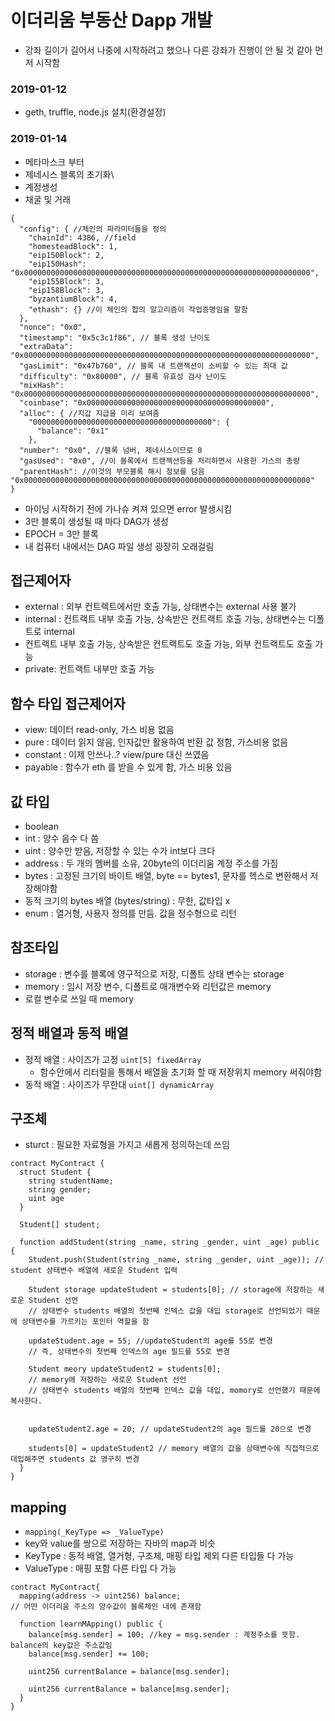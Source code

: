 # 이더리움 부동산 Dapp 개발

* 강좌 길이가 길어서 나중에 시작하려고 했으나 다른 강좌가 진행이 안 될 것 같아 먼저 시작함

### 2019-01-12
* geth, truffle, node.js 설치(환경설정)

### 2019-01-14
* 메타마스크 부터
* 제네시스 블록의 초기화\
* 계정생성
* 채굴 및 거래
```
{
  "config": { //체인의 파라미터들을 정의
    "chainId": 4386, //field
    "homesteadBlock": 1,
    "eip150Block": 2,
    "eip150Hash": "0x0000000000000000000000000000000000000000000000000000000000000000",
    "eip155Block": 3,
    "eip158Block": 3,
    "byzantiumBlock": 4,
    "ethash": {} //이 체인의 합의 알고리즘이 작업증명임을 말함
  },
  "nonce": "0x0",
  "timestamp": "0x5c3c1f86", // 블록 생성 난이도
  "extraData": "0x0000000000000000000000000000000000000000000000000000000000000000",
  "gasLimit": "0x47b760", // 블록 내 트랜젝션이 소비할 수 있는 최대 값
  "difficulty": "0x80000", // 블록 유효성 검사 난이도
  "mixHash": "0x0000000000000000000000000000000000000000000000000000000000000000",
  "coinbase": "0x0000000000000000000000000000000000000000",
  "alloc": { //지갑 지급을 미리 보여줌
    "0000000000000000000000000000000000000000": {
      "balance": "0x1"
    },
  "number": "0x0", //블록 넘버, 제네시스이므로 0
  "gasUsed": "0x0", //이 블록에서 트랜젝션등을 처리하면서 사용한 가스의 총량
  "parentHash": //이것의 부모블록 해시 정보를 담음 "0x0000000000000000000000000000000000000000000000000000000000000000"
}
  ```

  * 마이닝 시작하기 전에 가나슈 켜져 있으면 error 발생시킴
  * 3만 블록이 생성될 때 마다 DAG가 생성
  * EPOCH = 3만 블록
  * 내 컴퓨터 내에서는 DAG 파일 생성 굉장히 오래걸림

## 접근제어자
  * external : 외부 컨트렉트에서만 호출 가능, 상태변수는 external 사용 불가
  * internal : 컨트랙트 내부 호출 가능, 상속받은 컨트랙트 호출 가능, 상태변수는 디폴트로 internal
  * 컨트랙트 내부 호출 가능, 상속받은 컨트랙트도 호출 가능, 외부 컨트랙트도 호출 가능
  * private: 컨트랙트 내부만 호출 가능

## 함수 타입 접근제어자
  * view: 데이터 read-only, 가스 비용 없음
  * pure : 데이터 읽지 않음, 인자값만 활용하여 반환 값 정함, 가스비용 없음
  * constant : 이제 안쓰나..? view/pure 대신 쓰였음
  * payable : 함수가 eth 를 받을 수 있게 함, 가스 비용 있음

## 값 타입
  * boolean
  * int : 양수 음수 다 씀
  * uint : 양수만 받음, 저장할 수 있는 수가 int보다 크다
  * address : 두 개의 멤버를 소유, 20byte의 이더리움 계정 주소를 가짐
  * bytes : 고정된 크기의 바이트 배열, byte == bytes1, 문자를 헥스로 변환해서 저장해야함
  * 동적 크기의 bytes 배열 (bytes/string) : 무한, 값타입 x
  * enum : 열거형, 사용자 정의를 만듬. 값을 정수형으로 리턴

## 참조타입
  * storage : 변수를 블록에 영구적으로 저장, 디폴트 상태 변수는 storage
  * memory : 임시 저장 변수, 디폴트로 매개변수와 리턴값은 memory
* 로컬 변수로 쓰일 때 memory

## 정적 배열과 동적 배열
* 정적 배열 : 사이즈가 고정 `uint[5] fixedArray`
    * 함수안에서 리터럴을 통해서 배열을 초기화 할 때 저장위치 memory 써줘야함
* 동적 배열 : 사이즈가 무한대 `uint[] dynamicArray`

## 구조체
 * sturct : 필요한 자료형을 가지고 새롭게 정의하는데 쓰임

 ```
 contract MyContract {
   struct Student {
     string studentName;
     string gender;
     uint age
   }

   Student[] student;

   function addStudent(string _name, string _gender, uint _age) public {
     Student.push(Student(string _name, string _gender, uint _age)); // student 상태변수 배열에 새로운 Student 입력

     Student storage updateStudent = students[0]; // storage에 저장하는 새로운 Student 선언
     // 상태변수 students 배열의 첫번째 인덱스 값을 대입 storage로 선언되었기 때문에 상태변수를 가르키는 포인터 역할을 함

     updateStudent.age = 55; //updateStudent의 age를 55로 변경
     // 즉, 상태변수의 첫번째 인덱스의 age 필드를 55로 변경

     Student meory updateStudent2 = students[0];
     // memory에 저장하는 새로운 Student 선언
     // 상태변수 students 배열의 첫번째 인덱스 값을 대입, momory로 선언했기 때문에 복사한다.


     updateStudent2.age = 20; // updateStudent2의 age 필드를 20으로 변경

     students[0] = updateStudent2 // memory 배열의 값을 상태변수에 직접적으로 대입해주면 students 값 영구히 변경
   }
 }

 ```


## mapping
* `mapping(_KeyType => _ValueType)`
* key와 value를 쌍으로 저장하는 자바의 map과 비슷
* KeyType : 동적 배열, 열거형, 구조체, 매핑 타입 제외 다른 타입들 다 가능
* ValueType : 매핑 포함 다른 타입 다 가능


```
contract MyContract{
  mapping(address -> uint256) balance;
// 어떤 이더리움 주소의 양수값이 블록체인 내에 존재함

  function learnMApping() public {
    balance[msg.sender] = 100; //key = msg.sender : 계정주소를 뜻함. balance의 key값은 주소값임
    balance[msg.sender] += 100;

    uint256 currentBalance = balance[msg.sender];

    uint256 currentBalance = balance[msg.sender];
  }
}
```
